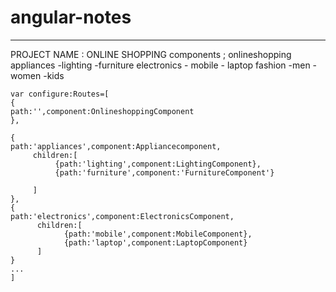 # angular-notes

---------------------------------
PROJECT NAME : ONLINE SHOPPING
  components ;
       onlineshopping
       appliances
         -lighting
         -furniture
       electronics
         - mobile
         - laptop
       fashion
          -men
          -women
          -kids
   ```
var configure:Routes=[
{
 path:'',component:OnlineshoppingComponent
},

{
 path:'appliances',component:Appliancecomponent,
        children:[
             {path:'lighting',component:LightingComponent},
             {path:'furniture',component:'FurnitureComponent'}

        ]
},
{
  path:'electronics',component:ElectronicsComponent,
         children:[
               {path:'mobile',component:MobileComponent},
               {path:'laptop',component:LaptopComponent}
         ]
}
...
]
```
